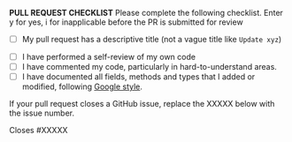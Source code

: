 **PULL REQUEST CHECKLIST**
Please complete the following checklist. Enter y for yes, i for inapplicable before the PR is submitted for review 

- [ ] My pull request has a descriptive title (not a vague title like `Update xyz`)
* [ ] I have performed a self-review of my own code
* [ ] I have commented my code, particularly in hard-to-understand areas.
* [ ] I have documented all fields, methods and types that I added or modified, following [Google style](https://sphinxcontrib-napoleon.readthedocs.io/en/latest/example_google.html).

If your pull request closes a GitHub issue, replace the XXXXX below with the issue number.

Closes #XXXXX
